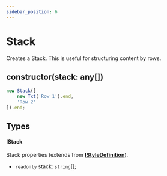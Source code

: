 ```yaml
---
sidebar_position: 6
---
```


# Stack

Creates a Stack. This is useful for structuring content by rows.

## constructor(stack: any[])

```typescript
new Stack([
    new Txt('Row 1').end,
    'Row 2'
]).end;
```

## Types

#### IStack

Stack properties (extends from **[IStyleDefinition](../style-definition.md#istyledefinition)**).

* `readonly` stack: `string`[];